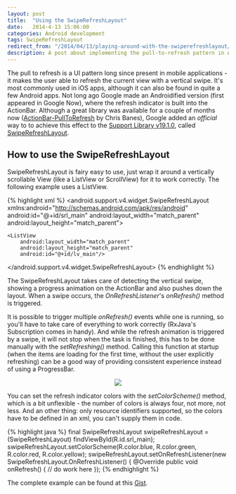 ```yaml
---
layout: post
title:  "Using the SwipeRefreshLayout"
date:   2014-4-13 15:06:00
categories: Android development
tags: SwipeRefreshLayout
redirect_from: "/2014/04/13/playing-around-with-the-swiperefreshlayout/"
description: A post about implementing the pull-to-refresh pattern in Android apps with the SwipeRefreshLayout from the support library.
---
```

The pull to refresh is a UI pattern long since present in mobile applications - it makes the user able to refresh the current view with a vertical swipe. It's most commonly used in iOS apps, although it can also be found in quite a few Android apps. Not long ago Google made an Androidified version (first appeared in Google Now), where the refresh indicator is built into the ActionBar. Although a great library was available for a couple of months now ([ActionBar-PullToRefresh](https://github.com/chrisbanes/ActionBar-PullToRefresh) by Chris Banes), Google added an _official_ way to  to achieve this effect to the [Support Library v19.1.0](http://developer.android.com/tools/support-library/index.html), called [SwipeRefreshLayout](http://developer.android.com/reference/android/support/v4/widget/SwipeRefreshLayout.html).
<!-- more -->

## How to use the SwipeRefreshLayout

SwipeRefreshLayout is fairy easy to use, just wrap it around a vertically scrollable View (like a ListView or ScrollView) for it to work correctly. The following example uses a ListView.

{% highlight xml %}
<android.support.v4.widget.SwipeRefreshLayout
    xmlns:android="http://schemas.android.com/apk/res/android"
    android:id="@+id/srl_main"
    android:layout_width="match_parent"
    android:layout_height="match_parent">

    <ListView
        android:layout_width="match_parent"
        android:layout_height="match_parent"
        android:id="@+id/lv_main"/>

</android.support.v4.widget.SwipeRefreshLayout>
{% endhighlight %}

The SwipeRefreshLayout takes care of detecting the vertical swipe, showing a progress animation on the ActionBar and also pushes down the layout. When a swipe occurs, the _OnRefreshListener_'s _onRefresh()_ method is triggered.

It is possible to trigger multiple _onRefresh()_ events while one is running, so you'll have to take care of everything to work correctly (RxJava's Subscription comes in handy). And while the refresh animation is triggered by a swipe, it will not stop when the task is finished, this has to be done manually with the _setRefreshing()_ method. Calling this function at startup (when the items are loading for the first time, without the user explicitly refreshing) can be a good way of providing consistent experience instead of using a ProgressBar.

<p align="center">
    <img src="http://andraskindler.com/img/post/swiperefreshlayout.gif" >
</p>

You can set the refresh indicator colors with the _setColorScheme()_ method, which is a bit unflexible - the number of colors is always four, not more, not less. And an other thing: only resource identifiers supported, so the colors have to be defined in an xml, you can't supply them in code. 

{% highlight java %}
final SwipeRefreshLayout swipeRefreshLayout = (SwipeRefreshLayout) findViewById(R.id.srl_main);
swipeRefreshLayout.setColorScheme(R.color.blue, R.color.green, R.color.red, R.color.yellow);
swipeRefreshLayout.setOnRefreshListener(new SwipeRefreshLayout.OnRefreshListener() {
    @Override
    public void onRefresh() {
    // do work here
    });
{% endhighlight %}

The complete example can be found at this [Gist](https://gist.github.com/andraskindler/10561762).